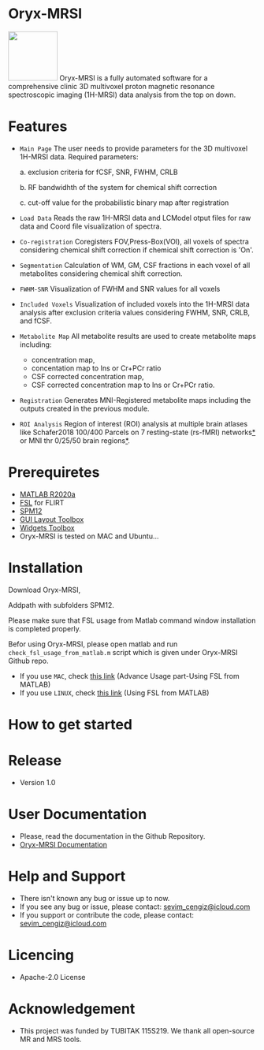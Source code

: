 # Oryx-MRSI
<img src="https://user-images.githubusercontent.com/5468765/108315274-9c0c7680-71d4-11eb-9040-7e6248ea55b8.png" width="100" height="100">
Oryx-MRSI is a fully automated software for a comprehensive clinic 3D multivoxel proton magnetic resonance spectroscopic imaging (1H-MRSI) data analysis from the top on down. 

# Features
- ```Main Page``` The user needs to provide parameters for the 3D multivoxel 1H-MRSI data.
  Required parameters: 
 
   a. exclusion criteria for fCSF, SNR, FWHM, CRLB 
 
   b. RF bandwidhth of the system for chemical shift correction 
 
   c. cut-off value for the probabilistic binary map after registration

- ```Load Data``` Reads the raw 1H-MRSI data and LCModel otput files for raw data and Coord file visualization of spectra.

- ```Co-registration``` Coregisters FOV,Press-Box(VOI), all voxels of spectra considering chemical shift correction if chemical shift correction is 'On'.

- ```Segmentation``` Calculation of WM, GM, CSF fractions in each voxel of all metabolites considering chemical shift correction. 

- ```FWHM-SNR``` Visualization of FWHM and SNR values for all voxels

- ```Included Voxels``` Visualization of included voxels into the 1H-MRSI data analysis after exclusion criteria values considering FWHM, SNR, CRLB, and fCSF. 

- ```Metabolite Map``` All metabolite results are used to create metabolite maps including: 
  - concentration map,
  - concentation map to Ins or Cr+PCr ratio 
  - CSF corrected concentration map, 
  - CSF corrected concentration map to Ins or Cr+PCr ratio.

- ```Registration``` Generates MNI-Registered metabolite maps including the outputs created in the previous module.

- ```ROI Analysis``` Region of interest (ROI) analysis at multiple brain atlases like Schafer2018 100/400 Parcels on 7 resting-state (rs-fMRI) networks[*](https://pubmed.ncbi.nlm.nih.gov/28981612/) or MNI thr 0/25/50 brain regions[*](https://fsl.fmrib.ox.ac.uk/fsl/fslwiki/Atlases). 


# Prerequiretes 
- [MATLAB R2020a](https://www.fil.ion.ucl.ac.uk/spm/software/download/)
- [FSL](https://fsl.fmrib.ox.ac.uk/fsl/fslwiki/FSL) for FLIRT 
- [SPM12](https://www.fil.ion.ucl.ac.uk/spm/software/download/)
- [GUI Layout Toolbox](https://www.mathworks.com/matlabcentral/fileexchange/47982-gui-layout-toolbox)
- [Widgets Toolbox](https://www.mathworks.com/matlabcentral/fileexchange/66235-widgets-toolbox-compatibility-support)
- Oryx-MRSI is tested on MAC and Ubuntu...

# Installation
Download Oryx-MRSI,

Addpath with subfolders SPM12.

Please make sure that FSL usage from Matlab command window installation is completed properly.

Befor using Oryx-MRSI, please open matlab and run ```check_fsl_usage_from_matlab.m``` script which is given under Oryx-MRSI Github repo.

- If you use ```MAC```, check [this link](https://fsl.fmrib.ox.ac.uk/fsl/fslwiki/FslInstallation/MacOsX) (Advance Usage part-Using FSL from MATLAB)
- If you use ```LINUX```, check [this link](https://fsl.fmrib.ox.ac.uk/fsl/fslwiki/FslInstallation/Linux) (Using FSL from MATLAB)

# How to get started

# Release
- Version 1.0

# User Documentation
- Please, read the documentation in the Github Repository. 
- [Oryx-MRSI Documentation](http://sevimcengiz.github.io/)

# Help and Support
- There isn't known any bug or issue up to now. 
- If you see any bug or issue, please contact: sevim_cengiz@icloud.com
- If you support or contribute the code, please contact: sevim_cengiz@icloud.com

# Licencing
- Apache-2.0 License

# Acknowledgement
- This project was funded by TUBITAK 115S219. We thank all open-source MR and MRS tools. 
